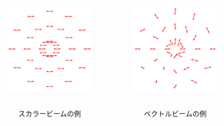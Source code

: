 <div style="display:flex; justify-content:space-around;">
<div style="text-align:center;">
<img src="pic/tekito2.png" alt="alt text" width="170">
<p>
</br>
スカラービームの例
</p>
</div>

<div style="text-align:center;">
<img src="pic/tekito.png" alt="alt text" width="170">
<p>
</br>
ベクトルビームの例
</p>
</div>
</div>
